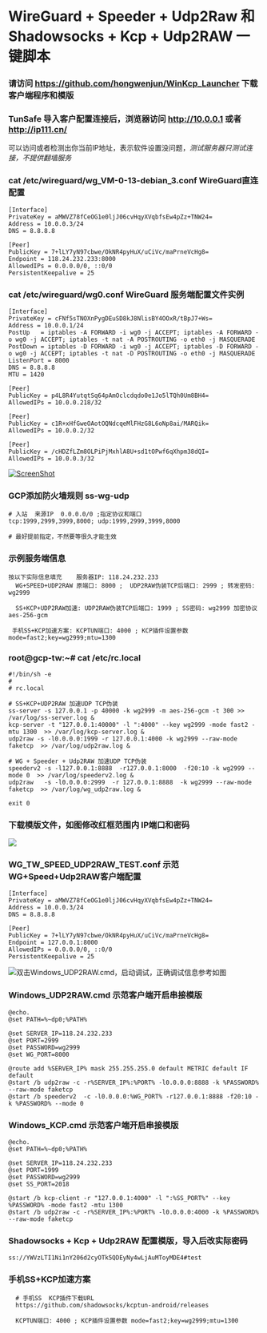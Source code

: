 # WireGuard + Speeder + Udp2Raw 和 Shadowsocks + Kcp + Udp2RAW 一键脚本
### 请访问 https://github.com/hongwenjun/WinKcp_Launcher 下载客户端程序和模版

### TunSafe 导入客户配置连接后，浏览器访问  http://10.0.0.1  或者  http://ip111.cn/
可以访问或者检测出你当前IP地址，表示软件设置没问题，*测试服务器只测试连接，不提供翻墙服务*

### cat /etc/wireguard/wg_VM-0-13-debian_3.conf   WireGuard直连配置
```
[Interface]
PrivateKey = aMWVZ78fCeOG1e0ljJ06cvHqyXVqbfsEw4pZz+TNW24=
Address = 10.0.0.3/24
DNS = 8.8.8.8

[Peer]
PublicKey = 7+lLY7yN97cbwe/OkNR4pyHuX/uCiVc/maPrneVcHg8=
Endpoint = 118.24.232.233:8000
AllowedIPs = 0.0.0.0/0, ::0/0
PersistentKeepalive = 25
```

### cat /etc/wireguard/wg0.conf    WireGuard 服务端配置文件实例
```
[Interface]
PrivateKey = cFNf5sTNOXnPygDEuSD8kJ8NlisBY4OOxR/tBpJ7+Ws=
Address = 10.0.0.1/24
PostUp   = iptables -A FORWARD -i wg0 -j ACCEPT; iptables -A FORWARD -o wg0 -j ACCEPT; iptables -t nat -A POSTROUTING -o eth0 -j MASQUERADE
PostDown = iptables -D FORWARD -i wg0 -j ACCEPT; iptables -D FORWARD -o wg0 -j ACCEPT; iptables -t nat -D POSTROUTING -o eth0 -j MASQUERADE
ListenPort = 8000
DNS = 8.8.8.8
MTU = 1420

[Peer]
PublicKey = p4L8R4YutqtSq64pAmOclcdqdo0e1Jo5lTQh0Um8BH4=
AllowedIPs = 10.0.0.218/32

[Peer]
PublicKey = c1R+xHfGweOAotOQNdcqeMlFHzG8L6oNp8ai/MARQik=
AllowedIPs = 10.0.0.2/32

[Peer]
PublicKey = /cHDZfLZm8OLPiPjMxhlA8U+sd1tOPwf6qXhpm38dQI=
AllowedIPs = 10.0.0.3/32

```

[![ScreenShot](https://raw.githubusercontent.com/hongwenjun/vps_setup/master/img/ss_wgmtu.jpg)](https://youtu.be/-sJLfPg12oc)

### GCP添加防火墙规则 ss-wg-udp
```
# 入站  来源IP  0.0.0.0/0 ;指定协议和端口
tcp:1999,2999,3999,8000; udp:1999,2999,3999,8000

# 最好提前指定，不然要等很久才能生效

```

###  示例服务端信息
```
按以下实际信息填充    服务器IP: 118.24.232.233
  WG+SPEED+UDP2RAW 原端口: 8000 ;  UDP2RAW伪装TCP后端口: 2999 ; 转发密码: wg2999

  SS+KCP+UDP2RAW加速: UDP2RAW伪装TCP后端口: 1999 ; SS密码: wg2999 加密协议 aes-256-gcm

 手机SS+KCP加速方案: KCPTUN端口: 4000 ; KCP插件设置参数 mode=fast2;key=wg2999;mtu=1300

```
###  root@gcp-tw:~# cat /etc/rc.local
```
#!/bin/sh -e
#
# rc.local

# SS+KCP+UDP2RAW 加速UDP TCP伪装
ss-server -s 127.0.0.1 -p 40000 -k wg2999 -m aes-256-gcm -t 300 >> /var/log/ss-server.log &
kcp-server -t "127.0.0.1:40000" -l ":4000" --key wg2999 -mode fast2 -mtu 1300  >> /var/log/kcp-server.log &
udp2raw -s -l0.0.0.0:1999 -r 127.0.0.1:4000 -k wg2999 --raw-mode faketcp  >> /var/log/udp2raw.log &

# WG + Speeder + Udp2RAW 加速UDP TCP伪装
speederv2 -s -l127.0.0.1:8888  -r127.0.0.1:8000  -f20:10 -k wg2999 --mode 0  >> /var/log/speederv2.log &
udp2raw   -s -l0.0.0.0:2999  -r 127.0.0.1:8888  -k wg2999 --raw-mode faketcp  >> /var/log/wg_udp2raw.log &

exit 0
```
### 下载模版文件，如图修改红框范围内 IP端口和密码
![](https://raw.githubusercontent.com/hongwenjun/WinKcp_Launcher/master/template/wg_ss.png)

###  WG_TW_SPEED_UDP2RAW_TEST.conf      示范WG+Speed+Udp2RAW客户端配置
```
[Interface]
PrivateKey = aMWVZ78fCeOG1e0ljJ06cvHqyXVqbfsEw4pZz+TNW24=
Address = 10.0.0.3/24
DNS = 8.8.8.8

[Peer]
PublicKey = 7+lLY7yN97cbwe/OkNR4pyHuX/uCiVc/maPrneVcHg8=
Endpoint = 127.0.0.1:8000
AllowedIPs = 0.0.0.0/0, ::0/0
PersistentKeepalive = 25

```

![双击Windows_UDP2RAW.cmd，启动调试，正确调试信息参考如图](https://raw.githubusercontent.com/hongwenjun/vps_setup/master/img/speed_udp2raw_debug.png)

###  Windows_UDP2RAW.cmd  示范客户端开启串接模版
```
@echo.
@set PATH=%~dp0;%PATH%

@set SERVER_IP=118.24.232.233
@set PORT=2999
@set PASSWORD=wg2999
@set WG_PORT=8000

@route add %SERVER_IP% mask 255.255.255.0 default METRIC default IF default
@start /b udp2raw -c -r%SERVER_IP%:%PORT% -l0.0.0.0:8888 -k %PASSWORD% --raw-mode faketcp
@start /b speederv2  -c -l0.0.0.0:%WG_PORT% -r127.0.0.1:8888 -f20:10 -k %PASSWORD% --mode 0

```

###  Windows_KCP.cmd   示范客户端开启串接模版
```
@echo.
@set PATH=%~dp0;%PATH%

@set SERVER_IP=118.24.232.233
@set PORT=1999
@set PASSWORD=wg2999
@set SS_PORT=2018

@start /b kcp-client -r "127.0.0.1:4000" -l ":%SS_PORT%" --key %PASSWORD% -mode fast2 -mtu 1300
@start /b udp2raw -c -r%SERVER_IP%:%PORT% -l0.0.0.0:4000 -k %PASSWORD% --raw-mode faketcp

```
### Shadowsocks + Kcp + Udp2RAW  配置模版，导入后改实际密码

```
ss://YWVzLTI1Ni1nY206d2cyOTk5QDEyNy4wLjAuMToyMDE4#test
```

### 手机SS+KCP加速方案
```
  # 手机SS  KCP插件下载URL
  https://github.com/shadowsocks/kcptun-android/releases
  
  KCPTUN端口: 4000 ; KCP插件设置参数 mode=fast2;key=wg2999;mtu=1300
```
